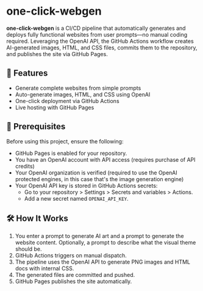 # one-click-webgen

**one-click-webgen** is a CI/CD pipeline that automatically generates and deploys fully functional websites from user prompts—no manual coding required. Leveraging the OpenAI API, the GitHub Actions workflow creates AI-generated images, HTML, and CSS files, commits them to the repository, and publishes the site via GitHub Pages.

## 🚀 Features

- Generate complete websites from simple prompts
- Auto-generate images, HTML, and CSS using OpenAI
- One-click deployment via GitHub Actions
- Live hosting with GitHub Pages

## 🔧 Prerequisites

Before using this project, ensure the following:

- GitHub Pages is enabled for your repository.
- You have an OpenAI account with API access (requires purchase of API credits)
- Your OpenAI organization is verified (required to use the OpenAI protected engines, in this case that's the image generation engine)
- Your OpenAI API key is stored in GitHub Actions secrets:
  - Go to your repository > Settings > Secrets and variables > Actions.
  - Add a new secret named `OPENAI_API_KEY`.

## 🛠️ How It Works

1. You enter a prompt to generate AI art and a prompt to generate the website content. Optionally, a prompt to describe what the visual theme should be.
2. GitHub Actions triggers on manual dispatch.
3. The pipeline uses the OpenAI API to generate PNG images and HTML docs with internal CSS.
4. The generated files are committed and pushed.
5. GitHub Pages publishes the site automatically.
